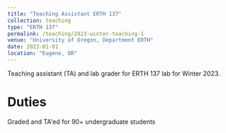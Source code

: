 ```yaml
---
title: "Teaching Assistant ERTH 137"
collection: teaching
type: "ERTH 137"
permalink: /teaching/2023-winter-teaching-1
venue: "University of Oregon, Department ERTH"
date: 2023-01-01
location: "Eugene, OR"
---
```

Teaching assistant (TA) and lab grader for ERTH 137 lab for Winter 2023.

Duties
======
Graded and TA'ed for 90+ undergraduate students
